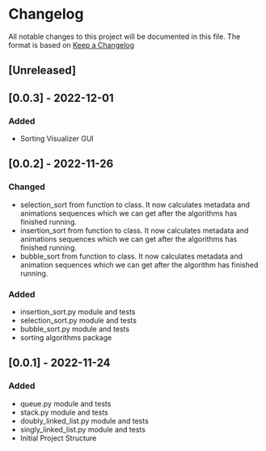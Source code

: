 # Changelog

All notable changes to this project will be documented in this file.
The format is based on [Keep a Changelog](https://keepachangelog.com/en/1.0.0/)

## [Unreleased]

## [0.0.3] - 2022-12-01

### Added
- Sorting Visualizer GUI

## [0.0.2] - 2022-11-26

### Changed
- selection_sort from function to class. It now calculates metadata and animations 
sequences which we can get after the algorithms has finished running.
- insertion_sort from function to class. It now calculates metadata and animations 
sequences which we can get after the algorithms has finished running.
- bubble_sort from function to class. It now calculates metadata and animation 
sequences which we can get after the algorithm has finished running.

### Added
- insertion_sort.py module and tests
- selection_sort.py module and tests
- bubble_sort.py module and tests
- sorting algorithms package

## [0.0.1] - 2022-11-24

### Added
- queue.py module and tests
- stack.py module and tests
- doubly_linked_list.py module and tests
- singly_linked_list.py module and tests
- Initial Project Structure
